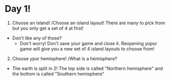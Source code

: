 # Day 1!
1. Choose an Island!
/Choose an island layout! There are many to pick from but you only get a set of 4 at first!
- Don't like any of those?
  - Don't worry! Don't save your game and close it. Reopening yopur game will give you a new set of 4 island layouts to choose from!
2. Choose ypur hemisphere!
/What is a hemisphere?
- The earth is split in 2! The top side is called "Northern hemisphere" and the bottom is called "Southern hemisphere"
